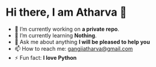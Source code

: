 # Hi there, I am Atharva 👋


<!-- dasfdasdfasdff !-->
- 🔭 I’m currently working on **a private repo**.
- 🌱 I’m currently learning **Nothing**.
- 💬 Ask me about anything **I will be pleased to help you**
- 📫 How to reach me: [gangjiatharva@gmail.com](mailto:gangjiatharva@gmail.com)
- ⚡ Fun fact: **I love Python**
